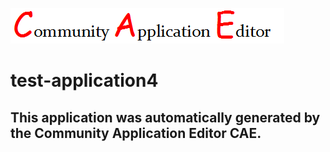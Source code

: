 ![CAE](https://github.com/cae-test/application-test-application4/blob/master/img/logo.png)  

test-application4
===================


This application was automatically generated by the Community Application Editor CAE.  
---------------
